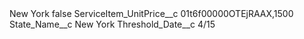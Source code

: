 <?xml version="1.0" encoding="UTF-8"?>
<CustomMetadata xmlns="http://soap.sforce.com/2006/04/metadata" xmlns:xsi="http://www.w3.org/2001/XMLSchema-instance" xmlns:xsd="http://www.w3.org/2001/XMLSchema">
    <label>New York</label>
    <protected>false</protected>
    <values>
        <field>ServiceItem_UnitPrice__c</field>
        <value xsi:type="xsd:string">01t6f00000OTEjRAAX,1500</value>
    </values>
    <values>
        <field>State_Name__c</field>
        <value xsi:type="xsd:string">New York</value>
    </values>
    <values>
        <field>Threshold_Date__c</field>
        <value xsi:type="xsd:string">4/15</value>
    </values>
</CustomMetadata>
